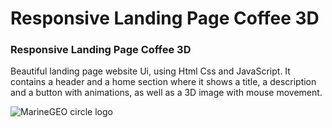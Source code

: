 # Responsive Landing Page Coffee 3D

### Responsive Landing Page Coffee 3D
Beautiful landing page website Ui, using Html Css and JavaScript. It contains a header and a home section where it shows a title, a description and a button with animations, as well as a 3D image with mouse movement.

![MarineGEO circle logo](https://media.discordapp.net/attachments/1033349790081241158/1040639096940408882/image.png?width=1835&height=671")
